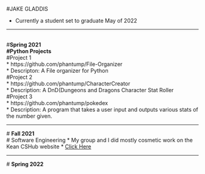 #JAKE GLADDIS
 * Currently a student set to graduate May of 2022
<hr>
<br>
#<b>Spring 2021<br>
 #Python Projects</b><br>
 #Project 1<br>
   * https://github.com/phantump/File-Organizer <br>
   * Descripton: A File organizer for Python
 <br>
 #Project 2<br>
   * https://github.com/phantump/CharacterCreator <br>
   * Description: A DnD(Dungeons and Dragons Character Stat Roller
  <br>
 #Project 3<br>
   * https://github.com/phantump/pokedex  <br>
   * Description: A program that takes a user input and outputs various stats of the number given.
  <hr>
# <b>Fall 2021</b><br>
 # Software Engineering
  * My group and I did mostly cosmetic work on the Kean CSHub website
  * <a href = "https://www.keancshub.com/home">Click Here</a><br>
  <hr>
# <b>Spring 2022</b><br>
